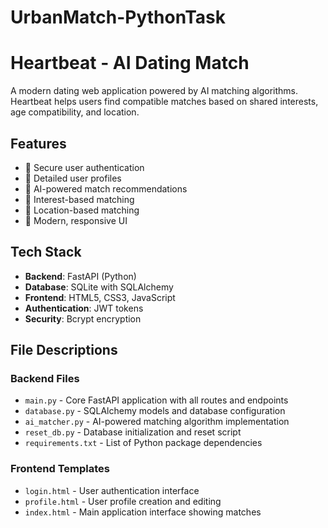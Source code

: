 # UrbanMatch-PythonTask
# Heartbeat - AI Dating Match

A modern dating web application powered by AI matching algorithms. Heartbeat helps users find compatible matches based on shared interests, age compatibility, and location.



## Features

- 🔐 Secure user authentication
- 👤 Detailed user profiles
- 💝 AI-powered match recommendations
- 🎯 Interest-based matching
- 📍 Location-based matching
- 💫 Modern, responsive UI

## Tech Stack

- **Backend**: FastAPI (Python)
- **Database**: SQLite with SQLAlchemy
- **Frontend**: HTML5, CSS3, JavaScript
- **Authentication**: JWT tokens
- **Security**: Bcrypt encryption


## File Descriptions

### Backend Files
- `main.py` - Core FastAPI application with all routes and endpoints
- `database.py` - SQLAlchemy models and database configuration
- `ai_matcher.py` - AI-powered matching algorithm implementation
- `reset_db.py` - Database initialization and reset script
- `requirements.txt` - List of Python package dependencies

### Frontend Templates
- `login.html` - User authentication interface
- `profile.html` - User profile creation and editing
- `index.html` - Main application interface showing matches



